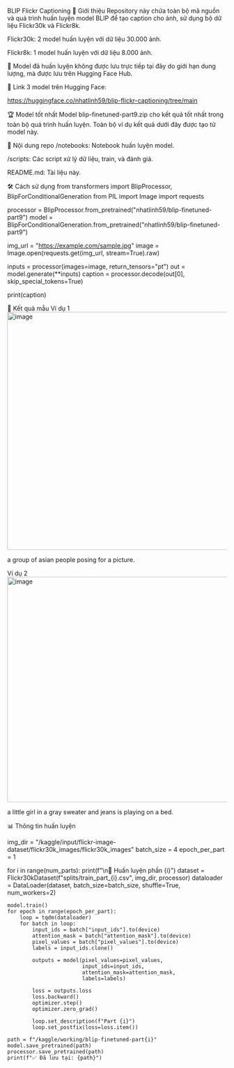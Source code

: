 BLIP Flickr Captioning
📌 Giới thiệu
Repository này chứa toàn bộ mã nguồn và quá trình huấn luyện model BLIP để tạo caption cho ảnh, sử dụng bộ dữ liệu Flickr30k và Flickr8k.

Flickr30k: 2 model huấn luyện với dữ liệu 30.000 ảnh.

Flickr8k: 1 model huấn luyện với dữ liệu 8.000 ảnh.

📂 Model đã huấn luyện không được lưu trực tiếp tại đây do giới hạn dung lượng, mà được lưu trên Hugging Face Hub.

🔗 Link 3 model trên Hugging Face:

https://huggingface.co/nhatlinh59/blip-flickr-captioning/tree/main

🏆 Model tốt nhất
Model blip-finetuned-part9.zip cho kết quả tốt nhất trong toàn bộ quá trình huấn luyện.
Toàn bộ ví dụ kết quả dưới đây được tạo từ model này.

📂 Nội dung repo
/notebooks: Notebook huấn luyện model.

/scripts: Các script xử lý dữ liệu, train, và đánh giá.

README.md: Tài liệu này.

🛠 Cách sử dụng
from transformers import BlipProcessor, BlipForConditionalGeneration
from PIL import Image
import requests

processor = BlipProcessor.from_pretrained("nhatlinh59/blip-finetuned-part9")
model = BlipForConditionalGeneration.from_pretrained("nhatlinh59/blip-finetuned-part9")

img_url = "https://example.com/sample.jpg"
image = Image.open(requests.get(img_url, stream=True).raw)

inputs = processor(images=image, return_tensors="pt")
out = model.generate(**inputs)
caption = processor.decode(out[0], skip_special_tokens=True)

print(caption)

📸 Kết quả mẫu
Ví dụ 1
<img width="1054" height="546" alt="image" src="https://github.com/user-attachments/assets/cb806f81-0dd2-4c76-a1a6-c49aa1b5d475" />

a group of asian people posing for a picture.

Ví dụ 2
<img width="621" height="517" alt="image" src="https://github.com/user-attachments/assets/9b9e4fe3-c184-4c72-a313-fcc047a5c95d" />

a little girl in a gray sweater and jeans is playing on a bed.

📊 Thông tin huấn luyện

img_dir = "/kaggle/input/flickr-image-dataset/flickr30k_images/flickr30k_images"
batch_size = 4
epoch_per_part = 1

for i in range(num_parts):
    print(f"\n🔁 Huấn luyện phần {i}")
    dataset = Flickr30kDataset(f"splits/train_part_{i}.csv", img_dir, processor)
    dataloader = DataLoader(dataset, batch_size=batch_size, shuffle=True, num_workers=2)

    model.train()
    for epoch in range(epoch_per_part):
        loop = tqdm(dataloader)
        for batch in loop:
            input_ids = batch["input_ids"].to(device)
            attention_mask = batch["attention_mask"].to(device)
            pixel_values = batch["pixel_values"].to(device)
            labels = input_ids.clone()

            outputs = model(pixel_values=pixel_values,
                            input_ids=input_ids,
                            attention_mask=attention_mask,
                            labels=labels)

            loss = outputs.loss
            loss.backward()
            optimizer.step()
            optimizer.zero_grad()

            loop.set_description(f"Part {i}")
            loop.set_postfix(loss=loss.item())

    path = f"/kaggle/working/blip-finetuned-part{i}"
    model.save_pretrained(path)
    processor.save_pretrained(path)
    print(f"✅ Đã lưu tại: {path}")

